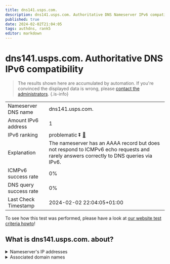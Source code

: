 ```yaml
---
title: dns141.usps.com.
description: dns141.usps.com. Authoritative DNS Nameserver IPv6 compatibility
published: true
date: 2024-02-02T21:04:05
tags: authdns, rank5
editor: markdown
---
```


# dns141.usps.com. Authoritative DNS IPv6 compatibility

> The results shown here are accumulated by automation. If you're convinced the displayed data is wrong, please [contact the administrators](/howto/chat). 
{.is-info}




|   |   |
| - | - |
| Nameserver DNS name | dns141.usps.com.
| Amount IPv6 address | 1
| IPv6 ranking | problematic :arrow_double_down: [🔗](/howto/ranking) |
| Explanation | The nameserver has an AAAA record but does not respond to ICMPv6 echo requests and rarely answers correctly to DNS queries via IPv6. |
| ICMPv6 success rate | 0%|
| DNS query success rate | 0% |
| Last Check Timestamp | 2024-02-02 22:04:05+01:00 |

To see how this test was performed, please have a look at [our website test criteria howto](/howto/testcriteria/authdns)!


## What is dns141.usps.com. about?




<details>
<summary>Nameserver's IP addresses</summary>

2610:68:3130:25:6010::25

</details>



<details>
<summary>Associated domain names</summary>

www.usps.com

</details>
